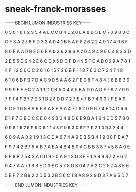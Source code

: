 # sneak-franck-morasses

-----BEGIN LUMON INDUSTRIES KEY-----

0 5 0 1 8 F 2 9 5 4 A E C C B 4 E 2 8 E A 8 D 3 E C 7 6 9 8 3 C

C F 3 A 2 8 6 F D 3 2 A D 4 1 B 5 A F 8 2 6 2 2 4 9 1 7 4 9 6 F

8 0 F A A D B E 5 6 F A D 3 6 2 9 6 A 2 0 4 9 4 9 E C 4 8 3 3 D

2 E 5 5 D 9 4 2 E 6 C D 9 5 D C F D 4 9 5 F C A B 0 6 9 A 7 0 1

4 F 1 2 0 0 C C 2 6 1 6 1 5 7 2 6 B F 1 1 8 7 6 3 C 7 3 4 7 1 8

6 1 0 6 B F B 7 D A C 9 D 5 A A 6 2 F B 0 8 F 4 8 4 3 8 B 8 3 9

9 9 9 F F E C 2 A 1 1 D 0 B A 0 4 A 5 B A D 0 A D F F 9 7 7 9 9

7 F 1 4 F B 7 7 E 3 1 B 2 8 D D 7 2 7 E 4 7 B 7 4 9 3 7 F E A 9

F C F 1 6 8 B A 6 F A A B E A A 4 7 1 8 2 0 9 6 7 4 F 1 4 D 6 6

E 1 F 7 D B C C E E 0 4 9 B 0 4 8 D 8 E 9 B A 1 6 4 C D 5 7 8 0

0 E 8 1 5 7 8 F 5 D 8 1 1 4 5 F 0 5 3 0 B F 7 E 7 1 3 B 3 7 4 4

6 0 9 A A D 2 1 9 1 3 C D A 6 7 4 A 9 D B 5 B 4 1 9 0 8 F E A 7

F 9 7 4 2 B 7 5 A B 7 A E A 4 B 4 B 0 A C B B 3 8 7 4 5 8 A 0 E

E E 8 B 7 5 4 3 A 6 D 9 3 0 A 9 1 3 D 3 F F 1 A 9 9 8 7 2 F 6 2

9 4 7 A A 7 1 6 B E D 3 E C 5 7 8 D 8 0 4 7 A 2 C 2 5 2 4 8 E 6

5 E F 7 2 B 9 2 2 D 5 3 2 B 5 6 C 1 B A 8 9 2 9 D 3 7 A 6 5 D 7

-----END LUMON INDUSTRIES KEY-----
